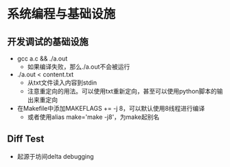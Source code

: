 # 系统编程与基础设施
## 开发调试的基础设施
+ gcc a.c && ./a.out
  + 如果编译失败，那么./a.out不会被运行
+ ./a.out < content.txt
  + 从txt文件读入内容到stdin
  + 注意重定向的用法。可以使用txt重新定向，甚至可以使用python脚本的输出来重定向
+ 在Makefile中添加MAKEFLAGS += -j 8，可以默认使用8线程进行编译
  + 或者使用alias make='make -j8'，为make起别名

## Diff Test
+ 起源于坊间delta debugging
